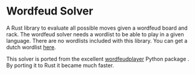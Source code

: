 # Wordfeud Solver
A Rust library to evaluate all possible moves given a wordfeud board and rack.
The wordfeud solver needs a wordlist to be able to play in a given language. There are no 
wordlists included with this library. You can get a dutch wordlist [here](https://github.com/jensanjo/wordfeud-wordlists.git).

This solver is ported from the excellent [wordfeudplayer](https://github.com/mrcz/Wordfeud-Player) Python package .
By porting it to Rust it became much faster. 
